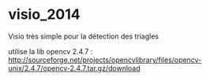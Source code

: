 visio_2014
==========

Visio très simple pour la détection des triagles

utilise la lib opencv 2.4.7 : http://sourceforge.net/projects/opencvlibrary/files/opencv-unix/2.4.7/opencv-2.4.7.tar.gz/download
